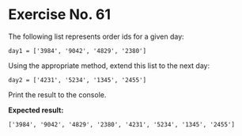 # Exercise No. 61


The following list represents order ids for a given day:


    day1 = ['3984', '9042', '4829', '2380']


Using the appropriate method, extend this list to the next day:


    day2 = ['4231', '5234', '1345', '2455']


Print the result to the console.


**Expected result:**


    ['3984', '9042', '4829', '2380', '4231', '5234', '1345', '2455']